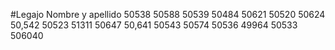 #Legajo			Nombre y apellido
50538
50588
50539
50484
50621
50520
50624
50,542
50523
51311
50647
50,641
50543
50574
50536
49964
50533
506040









